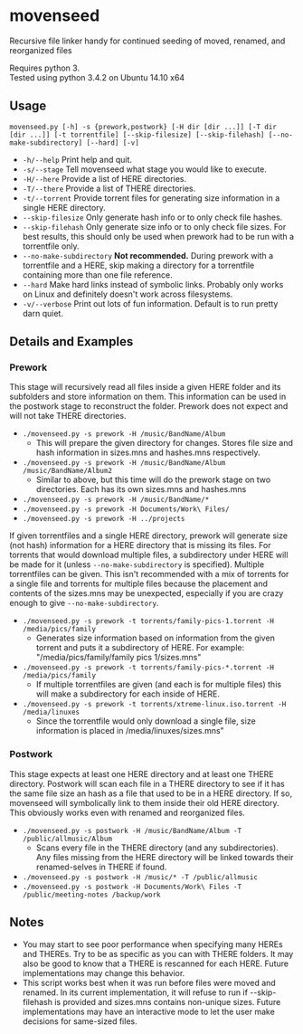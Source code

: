 # movenseed
Recursive file linker handy for continued seeding of moved, renamed, and reorganized files

Requires python 3.  
Tested using python 3.4.2 on Ubuntu 14.10 x64

## Usage

    movenseed.py [-h] -s {prework,postwork} [-H dir [dir ...]] [-T dir [dir ...]] [-t torrentfile] [--skip-filesize] [--skip-filehash] [--no-make-subdirectory] [--hard] [-v]

* `-h/--help` Print help and quit.
* `-s/--stage` Tell movenseed what stage you would like to execute.
* `-H/--here` Provide a list of HERE directories.
* `-T/--there` Provide a list of THERE directories.
* `-t/--torrent` Provide torrent files for generating size information in a single HERE directory.
* `--skip-filesize` Only generate hash info or to only check file hashes.
* `--skip-filehash` Only generate size info or to only check file sizes. For best results, this should only be used when prework had to be run with a torrentfile only.
* `--no-make-subdirectory` **Not recommended.** During prework with a torrentfile and a HERE, skip making a directory for a torrentfile containing more than one file reference.
* `--hard` Make hard links instead of symbolic links. Probably only works on Linux and definitely doesn't work across filesystems.
* `-v/--verbose` Print out lots of fun information. Default is to run pretty darn quiet.

## Details and Examples

### Prework

This stage will recursively read all files inside a given HERE folder and its subfolders and store information on them. This information can be used in the postwork stage to reconstruct the folder. Prework does not expect and will not take THERE directories.

* `./movenseed.py -s prework -H /music/BandName/Album`
  * This will prepare the given directory for changes. Stores file size and hash information in sizes.mns and hashes.mns respectively.
* `./movenseed.py -s prework -H /music/BandName/Album /music/BandName/Album2`
  * Similar to above, but this time will do the prework stage on two directories. Each has its own sizes.mns and hashes.mns
* `./movenseed.py -s prework -H /music/BandName/*`
* `./movenseed.py -s prework -H Documents/Work\ Files/`
* `./movenseed.py -s prework -H ../projects`

If given torrentfiles and a single HERE directory, prework will generate size (not hash) information for a HERE directory that is missing its files. For torrents that would download multiple files, a subdirectory under HERE will be made for it (unless `--no-make-subdirectory` is specified). Multiple torrentfiles can be given. This isn't recommended with a mix of torrents for a single file and torrents for multiple files because the placement and contents of the sizes.mns may be unexpected, especially if you are crazy enough to give `--no-make-subdirectory`.

* `./movenseed.py -s prework -t torrents/family-pics-1.torrent -H /media/pics/family`
    * Generates size information based on information from the given torrent and puts it a subdirectory of HERE. For example: "/media/pics/family/family pics 1/sizes.mns"
* `./movenseed.py -s prework -t torrents/family-pics-*.torrent -H /media/pics/family`
    * If multiple torrentfiles are given (and each is for multiple files) this will make a subdirectory for each inside of HERE.
* `./movenseed.py -s prework -t torrents/xtreme-linux.iso.torrent -H /media/linuxes`
    * Since the torrentfile would only download a single file, size information is placed in /media/linuxes/sizes.mns"

### Postwork

This stage expects at least one HERE directory and at least one THERE directory. Postwork will scan each file in a THERE directory to see if it has the same file size an hash as a file that used to be in a HERE directory. If so, movenseed will symbolically link to them inside their old HERE directory. This obviously works even with renamed and reorganized files.

* `./movenseed.py -s postwork -H /music/BandName/Album -T /public/allmusic/Album`
  * Scans every file in the THERE directory (and any subdirectories). Any files missing from the HERE directory will be linked towards their renamed-selves in THERE if found.
* `./movenseed.py -s postwork -H /music/* -T /public/allmusic`
* `./movenseed.py -s postwork -H Documents/Work\ Files -T /public/meeting-notes /backup/work`

## Notes

* You may start to see poor performance when specifying many HEREs and THEREs. Try to be as specific as you can with THERE folders. It may also be good to know that a THERE is rescanned for each HERE. Future implementations may change this behavior.
* This script works best when it was run before files were moved and renamed. In its current implementation, it will refuse to run if --skip-filehash is provided and sizes.mns contains non-unique sizes. Future implementations may have an interactive mode to let the user make decisions for same-sized files.
